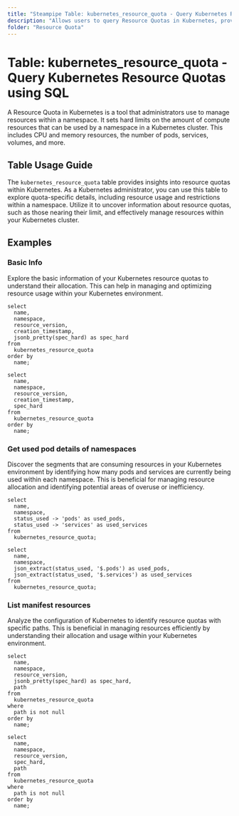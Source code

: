 ```yaml
---
title: "Steampipe Table: kubernetes_resource_quota - Query Kubernetes Resource Quotas using SQL"
description: "Allows users to query Resource Quotas in Kubernetes, providing insights into resource usage and restrictions within a namespace."
folder: "Resource Quota"
---
```


# Table: kubernetes_resource_quota - Query Kubernetes Resource Quotas using SQL

A Resource Quota in Kubernetes is a tool that administrators use to manage resources within a namespace. It sets hard limits on the amount of compute resources that can be used by a namespace in a Kubernetes cluster. This includes CPU and memory resources, the number of pods, services, volumes, and more.

## Table Usage Guide

The `kubernetes_resource_quota` table provides insights into resource quotas within Kubernetes. As a Kubernetes administrator, you can use this table to explore quota-specific details, including resource usage and restrictions within a namespace. Utilize it to uncover information about resource quotas, such as those nearing their limit, and effectively manage resources within your Kubernetes cluster.

## Examples

### Basic Info
Explore the basic information of your Kubernetes resource quotas to understand their allocation. This can help in managing and optimizing resource usage within your Kubernetes environment.

```sql+postgres
select
  name,
  namespace,
  resource_version,
  creation_timestamp,
  jsonb_pretty(spec_hard) as spec_hard
from
  kubernetes_resource_quota
order by
  name;
```

```sql+sqlite
select
  name,
  namespace,
  resource_version,
  creation_timestamp,
  spec_hard
from
  kubernetes_resource_quota
order by
  name;
```

### Get used pod details of namespaces
Discover the segments that are consuming resources in your Kubernetes environment by identifying how many pods and services are currently being used within each namespace. This is beneficial for managing resource allocation and identifying potential areas of overuse or inefficiency.

```sql+postgres
select
  name,
  namespace,
  status_used -> 'pods' as used_pods,
  status_used -> 'services' as used_services
from
  kubernetes_resource_quota;
```

```sql+sqlite
select
  name,
  namespace,
  json_extract(status_used, '$.pods') as used_pods,
  json_extract(status_used, '$.services') as used_services
from
  kubernetes_resource_quota;
```

### List manifest resources
Analyze the configuration of Kubernetes to identify resource quotas with specific paths. This is beneficial in managing resources efficiently by understanding their allocation and usage within your Kubernetes environment.

```sql+postgres
select
  name,
  namespace,
  resource_version,
  jsonb_pretty(spec_hard) as spec_hard,
  path
from
  kubernetes_resource_quota
where
  path is not null
order by
  name;
```

```sql+sqlite
select
  name,
  namespace,
  resource_version,
  spec_hard,
  path
from
  kubernetes_resource_quota
where
  path is not null
order by
  name;
```